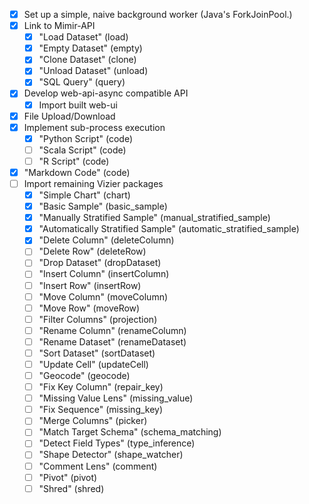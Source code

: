 - [x] Set up a simple, naive background worker (Java's ForkJoinPool.)
- [x] Link to Mimir-API
    - [x] "Load Dataset" (load)
    - [x] "Empty Dataset" (empty)
    - [x] "Clone Dataset" (clone)
    - [x] "Unload Dataset" (unload)
    - [x] "SQL Query" (query)
- [x] Develop web-api-async compatible API
    - [x] Import built web-ui
- [x] File Upload/Download
- [x] Implement sub-process execution
    - [x] "Python Script" (code)
    - [ ] "Scala Script" (code)
    - [ ] "R Script" (code)
- [x] "Markdown Code" (code)
- [ ] Import remaining Vizier packages
    - [x] "Simple Chart" (chart)
    - [x] "Basic Sample" (basic_sample)
    - [x] "Manually Stratified Sample" (manual_stratified_sample)
    - [x] "Automatically Stratified Sample" (automatic_stratified_sample)
    - [x] "Delete Column" (deleteColumn)
    - [ ] "Delete Row" (deleteRow)
    - [ ] "Drop Dataset" (dropDataset)
    - [ ] "Insert Column" (insertColumn)
    - [ ] "Insert Row" (insertRow)
    - [ ] "Move Column" (moveColumn)
    - [ ] "Move Row" (moveRow)
    - [ ] "Filter Columns" (projection)
    - [ ] "Rename Column" (renameColumn)
    - [ ] "Rename Dataset" (renameDataset)
    - [ ] "Sort Dataset" (sortDataset)
    - [ ] "Update Cell" (updateCell)
    - [ ] "Geocode" (geocode)
    - [ ] "Fix Key Column" (repair_key)
    - [ ] "Missing Value Lens" (missing_value)
    - [ ] "Fix Sequence" (missing_key)
    - [ ] "Merge Columns" (picker)
    - [ ] "Match Target Schema" (schema_matching)
    - [ ] "Detect Field Types" (type_inference)
    - [ ] "Shape Detector" (shape_watcher)
    - [ ] "Comment Lens" (comment)
    - [ ] "Pivot" (pivot)
    - [ ] "Shred" (shred)
